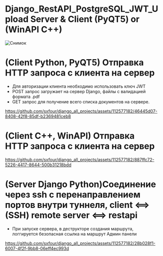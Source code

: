 # Django_RestAPI_PostgreSQL_JWT_Upload Server & Client (PyQT5) or (WinAPI C++)
![Снимок](https://github.com/sxfour/Django_RestAPI_PostgreSQL_JWT_Upload/assets/112577182/09aaa80f-3180-4929-9ea8-4bcad472f26d)
# (Client Python, PyQT5) Отправка HTTP запроса с клиента на сервер
- Для авторизации клиента необходимо использовать ключ JWT
- POST запрос загружает на сервер Django, файлы с валидацией формата .pdf
- GET запрос для получение всего списка документов на сервере.

  
https://github.com/sxfour/django_all_projects/assets/112577182/46445d07-8408-42f8-85df-b2369481ceb8

# (Client C++, WinAPI) Отправка HTTP запроса с клиента на сервер

https://github.com/sxfour/django_all_projects/assets/112577182/887ffc72-5226-4417-8644-500b31218bdd

# (Server Django Python)Соединение через ssh с перенаправлением портов внутри туннеля, client <==> (SSH) remote server <==> restapi
- При запуске сервера, в деструкторе создания маршрута, логгируется безопасная ссылка на маршрут Админ панели

https://github.com/sxfour/django_all_projects/assets/112577182/28b028f1-6007-4f2f-9bb8-06eff4ec993d
